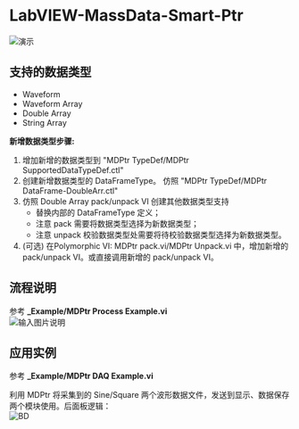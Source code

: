 # LabVIEW-MassData-Smart-Ptr

![演示](https://images.gitee.com/uploads/images/2018/0822/160314_566fec33_136753.png "屏幕截图.png")

## 支持的数据类型

 - Waveform 
 - Waveform Array
 - Double Array
 - String Array
 
**新增数据类型步骤:**  
 1. 增加新增的数据类型到 "MDPtr TypeDef/MDPtr SupportedDataTypeDef.ctl"
 2. 创建新增数据类型的 DataFrameType。 仿照 "MDPtr TypeDef/MDPtr DataFrame-DoubleArr.ctl"
 3. 仿照 Double Array pack/unpack VI 创建其他数据类型支持
    - 替换内部的 DataFrameType 定义；
    - 注意 pack 需要将数据类型选择为新数据类型；
    - 注意 unpack 校验数据类型处需要将待校验数据类型选择为新数据类型。
 4. (可选) 在Polymorphic VI: MDPtr pack.vi/MDPtr Unpack.vi 中，增加新增的 pack/unpack VI。或直接调用新增的 pack/unpack VI。

## 流程说明

参考  **_Example/MDPtr Process Example.vi**     
![输入图片说明](https://images.gitee.com/uploads/images/2018/0828/141100_30fe50a4_136753.png "屏幕截图.png")

## 应用实例

参考  **_Example/MDPtr DAQ Example.vi**    

利用 MDPtr 将采集到的 Sine/Square 两个波形数据文件，发送到显示、数据保存两个模块使用。后面板逻辑：    
![BD](https://images.gitee.com/uploads/images/2018/0828/141546_07da7131_136753.png "屏幕截图.png")
